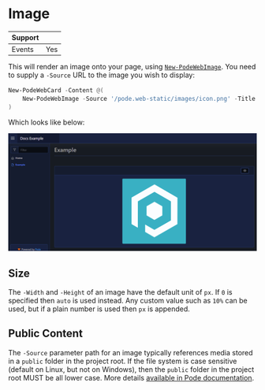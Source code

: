 # Image

| Support | |
| ------- |-|
| Events | Yes |

This will render an image onto your page, using [`New-PodeWebImage`](../../../Functions/Elements/New-PodeWebImage). You need to supply a `-Source` URL to the image you wish to display:

```powershell
New-PodeWebCard -Content @(
    New-PodeWebImage -Source '/pode.web-static/images/icon.png' -Title 'Pode' -Alignment Center
)
```

Which looks like below:

![image](../../../images/image.png)

## Size

The `-Width` and `-Height` of an image have the default unit of `px`. If `0` is specified then `auto` is used instead. Any custom value such as `10%` can be used, but if a plain number is used then `px` is appended.

## Public Content

The `-Source` parameter path for an image typically references media stored in a `public` folder in the project root. If the file system is case sensitive (default on Linux, but not on Windows), then the `public` folder in the project root MUST be all lower case. More details [available in Pode documentation](https://badgerati.github.io/Pode/Tutorials/Routes/Utilities/StaticContent/#public-directory).
